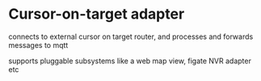 # Cursor-on-target adapter

connects to external cursor on target router, and processes and forwards messages to mqtt

supports pluggable subsystems like a web map view, figate NVR adapter etc
